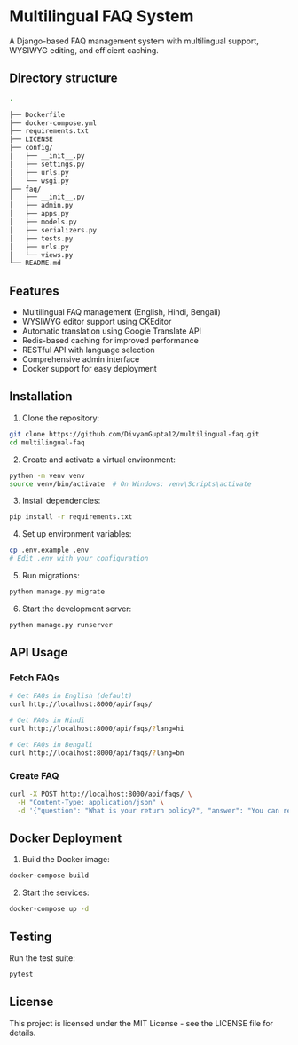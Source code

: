 # Multilingual FAQ System

A Django-based FAQ management system with multilingual support, WYSIWYG editing, and efficient caching.

## Directory structure
```bash
.

├── Dockerfile
├── docker-compose.yml
├── requirements.txt
├── LICENSE
├── config/
│   ├── __init__.py
│   ├── settings.py
│   ├── urls.py
│   └── wsgi.py
├── faq/
│   ├── __init__.py
│   ├── admin.py
│   ├── apps.py
│   ├── models.py
│   ├── serializers.py
│   ├── tests.py
│   ├── urls.py
│   └── views.py
└── README.md
```




## Features

- Multilingual FAQ management (English, Hindi, Bengali)
- WYSIWYG editor support using CKEditor
- Automatic translation using Google Translate API
- Redis-based caching for improved performance
- RESTful API with language selection
- Comprehensive admin interface
- Docker support for easy deployment

## Installation

1. Clone the repository:
```bash
git clone https://github.com/DivyamGupta12/multilingual-faq.git
cd multilingual-faq
```

2. Create and activate a virtual environment:
```bash
python -m venv venv
source venv/bin/activate  # On Windows: venv\Scripts\activate
```

3. Install dependencies:
```bash
pip install -r requirements.txt
```

4. Set up environment variables:
```bash
cp .env.example .env
# Edit .env with your configuration
```

5. Run migrations:
```bash
python manage.py migrate
```

6. Start the development server:
```bash
python manage.py runserver
```

## API Usage

### Fetch FAQs

```bash
# Get FAQs in English (default)
curl http://localhost:8000/api/faqs/

# Get FAQs in Hindi
curl http://localhost:8000/api/faqs/?lang=hi

# Get FAQs in Bengali
curl http://localhost:8000/api/faqs/?lang=bn
```

### Create FAQ

```bash
curl -X POST http://localhost:8000/api/faqs/ \
  -H "Content-Type: application/json" \
  -d '{"question": "What is your return policy?", "answer": "You can return items within 30 days."}'
```

## Docker Deployment

1. Build the Docker image:
```bash
docker-compose build
```

2. Start the services:
```bash
docker-compose up -d
```

## Testing

Run the test suite:
```bash
pytest
```

## License

This project is licensed under the MIT License - see the LICENSE file for details.

